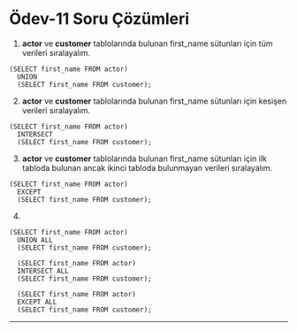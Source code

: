 # Ödev-11 Soru Çözümleri

1. **actor** ve **customer** tablolarında bulunan first_name sütunları için tüm verileri sıralayalım.
```
(SELECT first_name FROM actor)
  UNION
  (SELECT first_name FROM customer);

```
2. **actor** ve **customer** tablolarında bulunan first_name sütunları için kesişen verileri sıralayalım.
```
(SELECT first_name FROM actor)
  INTERSECT 
  (SELECT first_name FROM customer);

```
3. **actor** ve **customer** tablolarında bulunan first_name sütunları için ilk tabloda bulunan ancak ikinci tabloda bulunmayan verileri sıralayalım.
```  
(SELECT first_name FROM actor)
  EXCEPT
  (SELECT first_name FROM customer);
```
4. 
```  
(SELECT first_name FROM actor)
  UNION ALL
  (SELECT first_name FROM customer);

  (SELECT first_name FROM actor)
  INTERSECT ALL
  (SELECT first_name FROM customer);

  (SELECT first_name FROM actor)
  EXCEPT ALL
  (SELECT first_name FROM customer);
```
---
